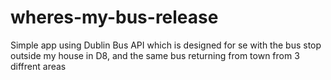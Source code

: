 # wheres-my-bus-release

Simple app using Dublin Bus API which is designed for se with the bus stop outside my house in D8, and the same bus returning from town from 3 diffrent areas
